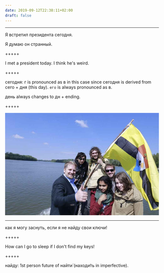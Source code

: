 ```yaml
---
date: 2019-09-12T22:38:11+02:00
draft: false
---
```


---

Я встретил президента сегодня.

Я думаю он странный.

+++++

I met a president today.
I think he's weird.

+++++

сегодня: г is pronounced as в in this case since сегодня is derived from сего + дня (this day). `его` is always pronounced as в.

день always changes to дн + ending.

+++++

![President Liberland](/liberland_president.jpg)

---

как я могу заснуть, если я не найду свои ключи!

+++++

How can I go to sleep if I don't find my keys!

+++++ 

найду: 1st person future of найти́ (находи́ть in imperfective).
